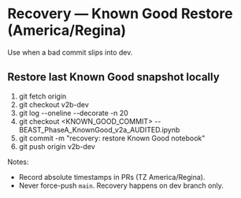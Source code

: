 # Recovery — Known Good Restore (America/Regina)
Use when a bad commit slips into dev.

## Restore last Known Good snapshot locally
1) git fetch origin
2) git checkout v2b-dev
3) git log --oneline --decorate -n 20
4) git checkout <KNOWN_GOOD_COMMIT> -- BEAST_PhaseA_KnownGood_v2a_AUDITED.ipynb
5) git commit -m "recovery: restore Known Good notebook"
6) git push origin v2b-dev

Notes:
- Record absolute timestamps in PRs (TZ America/Regina).
- Never force-push `main`. Recovery happens on dev branch only.
